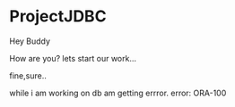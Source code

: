 # ProjectJDBC
Hey Buddy

How are you?
lets start our work...

fine,sure..

while i am working on db am getting errror.
error: ORA-100
